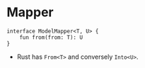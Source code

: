# Mapper

```
interface ModelMapper<T, U> {
    fun from(from: T): U
}
```

* Rust has `From<T>` and conversely `Into<U>`.
